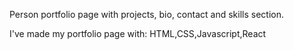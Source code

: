 Person portfolio page with projects, bio, contact and skills section.

I've made my portfolio page with:
HTML,CSS,Javascript,React
